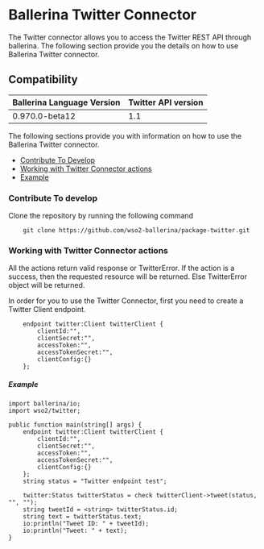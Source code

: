 # Ballerina Twitter Connector

The Twitter connector allows you to access the Twitter REST API through ballerina. The following section provide you the details on how to use Ballerina 
Twitter connector.

## Compatibility
| Ballerina Language Version | Twitter API version  |
| ------------- | ----- |
| 0.970.0-beta12 | 1.1 |


The following sections provide you with information on how to use the Ballerina Twitter connector.

- [Contribute To Develop](#contribute-to-develop)
- [Working with Twitter Connector actions](#working-with-twitter-endpoint-actions)
- [Example](#example)

### Contribute To develop

Clone the repository by running the following command 
```ballerina
    git clone https://github.com/wso2-ballerina/package-twitter.git
```

### Working with Twitter Connector actions

All the actions return valid response or TwitterError. If the action is a success, then the requested resource will 
be returned. Else TwitterError object will be returned.

In order for you to use the Twitter Connector, first you need to create a Twitter Client endpoint.

```ballerina
    endpoint twitter:Client twitterClient {
        clientId:"",
        clientSecret:"",
        accessToken:"",
        accessTokenSecret:"",
        clientConfig:{}
    };
```

##### Example

```ballerina
import ballerina/io;
import wso2/twitter;

public function main(string[] args) {
    endpoint twitter:Client twitterClient {
        clientId:"",
        clientSecret:"",
        accessToken:"",
        accessTokenSecret:"",
        clientConfig:{}
    };
    string status = "Twitter endpoint test";

    twitter:Status twitterStatus = check twitterClient->tweet(status, "", "");
    string tweetId = <string> twitterStatus.id;
    string text = twitterStatus.text;
    io:println("Tweet ID: " + tweetId);
    io:println("Tweet: " + text);
}
```